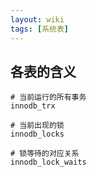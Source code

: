 ```yaml
---
layout: wiki
tags: [系统表]
---
```


## 各表的含义

```shell
# 当前运行的所有事务
innodb_trx

# 当前出现的锁
innodb_locks

# 锁等待的对应关系
innodb_lock_waits
```